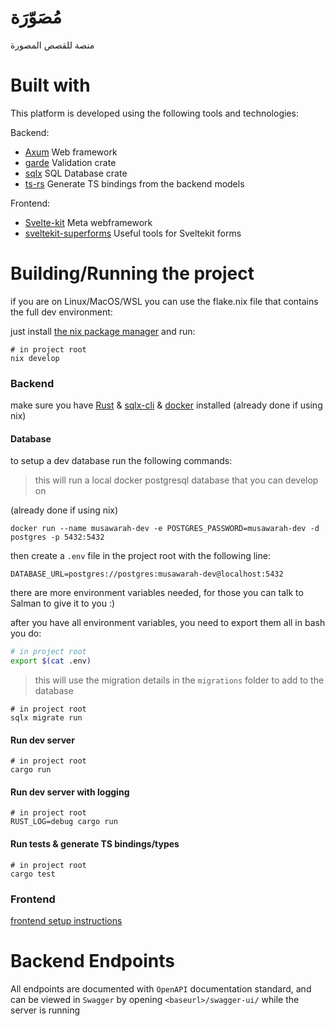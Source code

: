 # مُصَوّرَة

منصة للقصص المصورة

# Built with
This platform is developed using the following tools and technologies:

Backend:

- [Axum](https://github.com/tokio-rs/axum) Web framework
- [garde](https://github.com/jprochazk/garde) Validation crate
- [sqlx](https://github.com/launchbadge/sqlx) SQL Database crate
- [ts-rs](https://github.com/Aleph-Alpha/ts-rs) Generate TS bindings from the backend models

Frontend:

- [Svelte-kit](https://kit.svelte.dev/) Meta webframework
- [sveltekit-superforms](https://github.com/ciscoheat/sveltekit-superforms) Useful tools for Sveltekit forms

# Building/Running the project
if you are on Linux/MacOS/WSL you can use the flake.nix file that contains the full dev environment:

just install [the nix package manager](https://zero-to-nix.com/start/install) and run:
```
# in project root
nix develop
```
### Backend
make sure you have [Rust](https://www.rust-lang.org/) & [sqlx-cli](https://crates.io/crates/sqlx-cli) & [docker](https://www.docker.com/) installed (already done if using nix)
#### Database
to setup a dev database run the following commands:

> this will run a local docker postgresql database that you can develop on

(already done if using nix)
```
docker run --name musawarah-dev -e POSTGRES_PASSWORD=musawarah-dev -d postgres -p 5432:5432
```
then create a `.env` file in the project root with the following line:
```
DATABASE_URL=postgres://postgres:musawarah-dev@localhost:5432
```
there are more environment variables needed, for those you can talk to Salman to give it to you :)

after you have all environment variables, you need to export them all in bash you do:
```bash
# in project root
export $(cat .env)
```

> this will use the migration details in the `migrations` folder to add to the database
```
# in project root
sqlx migrate run
```

#### Run dev server
```
# in project root
cargo run
```
#### Run dev server with logging
```
# in project root
RUST_LOG=debug cargo run
```
#### Run tests & generate TS bindings/types
```
# in project root
cargo test
```

### Frontend
[frontend setup instructions](https://github.com/BKSalman/rmusawarah/blob/main/client/README.md)

# Backend Endpoints
All endpoints are documented with ``OpenAPI`` documentation standard, and can be viewed in ``Swagger`` by opening ``<baseurl>/swagger-ui/`` while the server is running

